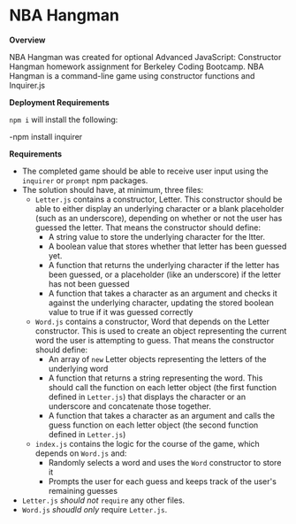 # NBA Hangman

**Overview**

NBA Hangman was created for optional Advanced JavaScript: Constructor Hangman homework assignment for Berkeley Coding Bootcamp. NBA Hangman is a command-line game using constructor functions and Inquirer.js

**Deployment Requirements**

`npm i` will install the following:

-npm install inquirer

**Requirements**

- The completed game should be able to receive user input using the `inquirer` or `prompt` npm packages.
- The solution should have, at minimum, three files:
    - `Letter.js` contains a constructor, Letter. This constructor should be able to either display an underlying character or a blank placeholder (such as an underscore), depending on whether or not the user has guessed the letter. That means the constructor should define:
        * A string value to store the underlying character for the ltter.
        * A boolean value that stores whether that letter has been guessed yet.
        * A function that returns the underlying character if the letter has been guessed, or a placeholder (like an underscore) if the letter has not been guessed
        * A function that takes a character as an argument and checks it against the underlying character, updating the stored boolean value to true if it was guessed correctly
    - `Word.js` contains a constructor, Word that depends on the Letter constructor. This is used to create an object representing the current word the user is attempting to guess. That means the constructor should define:
        * An array of `new` Letter objects representing the letters of the underlying word
        * A function that returns a string representing the word. This should call the function on each letter object (the first function defined in `Letter.js`) that displays the character or an underscore and concatenate those together.
        * A function that takes a character as an argument and calls the guess function on each letter object (the second function defined in `Letter.js`) 
    - `index.js` contains the logic for the course of the game, which depends on `Word.js` and:
        * Randomly selects a word and uses the `Word` constructor to store it
        * Prompts the user for each guess and keeps track of the user's remaining guesses
- `Letter.js` *should not* `require` any other files.
- `Word.js` *shoudld only* require `Letter.js`. 
